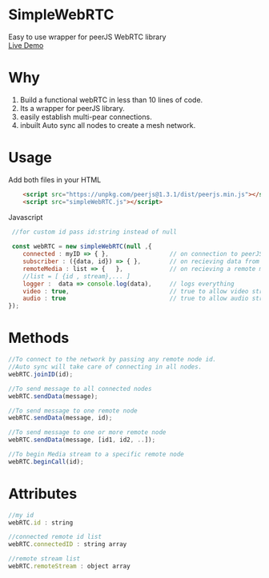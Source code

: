 # SimpleWebRTC
 Easy to use wrapper for peerJS WebRTC library  
 [Live Demo](https://solid-droid.github.io/SimpleWebRTC/)

# Why
1. Build a functional webRTC in  less than 10 lines of code.
2. Its a wrapper for peerJS library.
3. easily establish multi-pear connections.
4. inbuilt Auto sync all nodes to create a mesh network.

# Usage

Add both files in your HTML
```html
    <script src="https://unpkg.com/peerjs@1.3.1/dist/peerjs.min.js"></script>
    <script src="simpleWebRTC.js"></script>
```
Javascript
 
```javascript
 //for custom id pass id:string instead of null
 
 const webRTC = new simpleWebRTC(null ,{
    connected : myID => { },                 // on connection to peerJS 
    subscriber : ({data, id}) => { },        // on recieving data from any connection 
    remoteMedia : list => {   },             // on recieving a remote media ( Audio / Video )
    //list = [ {id , stream},... ]
    logger :  data => console.log(data),     // logs everything
    video : true,                            // true to allow video stream
    audio : true                             // true to allow audio stream
});

```

# Methods

```javascript
//To connect to the network by passing any remote node id.
//Auto sync will take care of connecting in all nodes.
webRTC.joinID(id);

//To send message to all connected nodes
webRTC.sendData(message);

//To send message to one remote node
webRTC.sendData(message, id);

//To send message to one or more remote node
webRTC.sendData(message, [id1, id2, ..]);

//To begin Media stream to a specific remote node
webRTC.beginCall(id);

```

# Attributes

```javascript
//my id
webRTC.id : string

//connected remote id list
webRTC.connectedID : string array

//remote stream list
webRTC.remoteStream : object array

```
